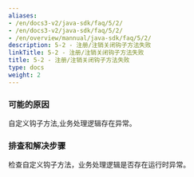 ```yaml
---
aliases:
- /en/docs3-v2/java-sdk/faq/5/2/
- /en/docs3-v2/java-sdk/faq/5/2/
- /en/overview/mannual/java-sdk/faq/5/2/
description: 5-2 - 注册/注销关闭钩子方法失败
linkTitle: 5-2 - 注册/注销关闭钩子方法失败
title: 5-2 - 注册/注销关闭钩子方法失败
type: docs
weight: 2
---
```







### 可能的原因

自定义钩子方法,业务处理逻辑存在异常。

### 排查和解决步骤

检查自定义钩子方法，业务处理逻辑是否存在运行时异常。
